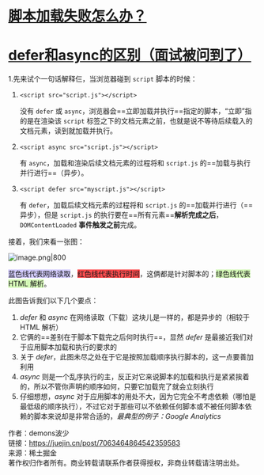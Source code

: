 
# [脚本加载失败怎么办？](https://www.bilibili.com/video/BV1PQ4y1G785/?spm_id_from=333.1007.tianma.3-1-7.click&vd_source=62c8a03e66ff063b9af3e473fadb8049)

# [defer和async的区别（面试被问到了）](https://juejin.cn/post/7063464864542359583  )
1.先来试个一句话解释仨，当浏览器碰到 `script` 脚本的时候：

1.  `<script src="script.js"></script>`
    
    没有 `defer` 或 `async`，浏览器会==立即加载并执行==指定的脚本，“立即”指的是在渲染该 `script` 标签之下的文档元素之前，也就是说不等待后续载入的文档元素，读到就加载并执行。
    
2.  `<script async src="script.js"></script>`
    
    有 `async`，加载和渲染后续文档元素的过程将和 `script.js` 的==加载与执行并行进行==（异步）。
    
3.  `<script defer src="myscript.js"></script>`
    
    有 `defer`，加载后续文档元素的过程将和 `script.js` 的==加载并行进行（==异步），但是 `script.js` 的执行要在==所有元素==**解析完成之后**，`DOMContentLoaded` **事件触发之前**完成。
    
接着，我们来看一张图：

![image.png|800](https://p3-juejin.byteimg.com/tos-cn-i-k3u1fbpfcp/894d84e8a7e0497091a26e43e1a84237~tplv-k3u1fbpfcp-zoom-in-crop-mark:1512:0:0:0.awebp?)

<span style="background:#d2cbff">蓝色线代表网络读取</span>，<span style="background:#ff4d4f">红色线代表执行时间</span>，这俩都是针对脚本的；<span style="background:#d3f8b6">绿色线代表 HTML 解析</span>。

此图告诉我们以下几个要点：

1.  _defer_ 和 _async_ 在网络读取（下载）这块儿是一样的，都是异步的（相较于 HTML 解析）
2.  它俩的==差别在于脚本下载完之后何时执行==，显然 _defer_ 是最接近我们对于应用脚本加载和执行的要求的
3.  关于 _defer_，此图未尽之处在于它是按照加载顺序执行脚本的，这一点要善加利用
4.  _async_ 则是一个乱序执行的主，反正对它来说脚本的加载和执行是紧紧挨着的，所以不管你声明的顺序如何，只要它加载完了就会立刻执行
5.  仔细想想，_async_ 对于应用脚本的用处不大，因为它完全不考虑依赖（哪怕是最低级的顺序执行），不过它对于那些可以不依赖任何脚本或不被任何脚本依赖的脚本来说却是非常合适的，*最典型的例子：Google Analytics*

  

作者：demons波少  
链接：https://juejin.cn/post/7063464864542359583  
来源：稀土掘金  
著作权归作者所有。商业转载请联系作者获得授权，非商业转载请注明出处。